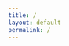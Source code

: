 ```yaml
---
title: /
layout: default
permalink: /
---
```

<script>
  if(/Android|webOS|iPhone|iPad|iPod|BlackBerry|IEMobile|Opera Mini/i.test(navigator.userAgent)){
  // MOBILE
document.write("  ██████ ▄████▄  ▄▄▄      ██▀███ ▓█████\n");
document.write("▒██    ▒▒██▀ ▀█ ▒████▄   ▓██ ▒ ██▓█   ▀\n");
document.write("░ ▓██▄  ▒▓█    ▄▒██  ▀█▄ ▓██ ░▄█ ▒███   \n");
document.write("  ▒   ██▒▓▓▄ ▄██░██▄▄▄▄██▒██▀▀█▄ ▒▓█  ▄ \n");
document.write("▒██████▒▒ ▓███▀ ░▓█   ▓██░██▓ ▒██░▒████▒\n");
document.write("▒ ▒▓▒ ▒ ░ ░▒ ▒  ░▒▒   ▓▒█░ ▒▓ ░▒▓░░ ▒░ ░\n");
document.write("░ ░▒  ░ ░ ░  ▒    ▒   ▒▒ ░ ░▒ ░ ▒░░ ░  ░\n");
document.write("░  ░  ░ ░         ░   ▒    ░░   ░   ░   \n");
document.write("      ░ ░ ░           ░  ░  ░       ░  ░\n");
document.write("        ░                               </div>");
}else{
  // DESKTOP
document.write("<div>  ██████  ▄████▄   ▄▄▄       ██▀███  ▓█████  ▄████▄   ██▀███   ▒█████   █     █\n");
document.write("▒██    ▒ ▒██▀ ▀█  ▒████▄    ▓██ ▒ ██▒▓█   ▀ ▒██▀ ▀█  ▓██ ▒ ██▒▒██▒  ██▒▓█░ █ ░█\n");
document.write("░ ▓██▄   ▒▓█    ▄ ▒██  ▀█▄  ▓██ ░▄█ ▒▒███   ▒▓█    ▄ ▓██ ░▄█ ▒▒██░  ██▒▒█░ █ ░█\n");
document.write("  ▒   ██▒▒▓▓▄ ▄██▒░██▄▄▄▄██ ▒██▀▀█▄  ▒▓█  ▄ ▒▓▓▄ ▄██▒▒██▀▀█▄  ▒██   ██░░█░ █ ░█\n");
document.write("▒██████▒▒▒ ▓███▀ ░ ▓█   ▓██▒░██▓ ▒██▒░▒████▒▒ ▓███▀ ░░██▓ ▒██▒░ ████▓▒░░░██▒██▓\n");
document.write("▒ ▒▓▒ ▒ ░░ ░▒ ▒  ░ ▒▒   ▓▒█░░ ▒▓ ░▒▓░░░ ▒░ ░░ ░▒ ▒  ░░ ▒▓ ░▒▓░░ ▒░▒░▒░ ░ ▓░▒ ▒ \n");
document.write("░ ░▒  ░ ░  ░  ▒     ▒   ▒▒ ░  ░▒ ░ ▒░ ░ ░  ░  ░  ▒     ░▒ ░ ▒░  ░ ▒ ▒░   ▒ ░ ░ \n");
document.write("░  ░  ░  ░          ░   ▒     ░░   ░    ░   ░          ░░   ░ ░ ░ ░ ▒    ░   ░ \n");
document.write("      ░  ░ ░            ░  ░   ░        ░  ░░ ░         ░         ░ ░      ░   \n");
document.write("         ░                                  ░                                  \n</div>");
}
</script>
